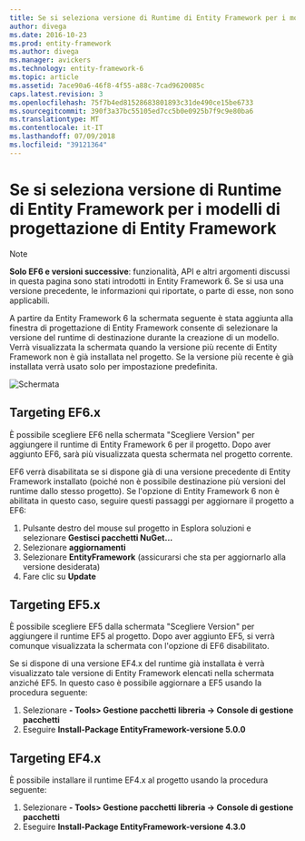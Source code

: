 ```yaml
---
title: Se si seleziona versione di Runtime di Entity Framework per i modelli della finestra di progettazione di Entity Framework - Entity Framework 6
author: divega
ms.date: 2016-10-23
ms.prod: entity-framework
ms.author: divega
ms.manager: avickers
ms.technology: entity-framework-6
ms.topic: article
ms.assetid: 7ace90a6-46f8-4f55-a88c-7cad9620085c
caps.latest.revision: 3
ms.openlocfilehash: 75f7b4ed81528683801893c31de490ce15be6733
ms.sourcegitcommit: 390f3a37bc55105ed7cc5b0e0925b7f9c9e80ba6
ms.translationtype: MT
ms.contentlocale: it-IT
ms.lasthandoff: 07/09/2018
ms.locfileid: "39121364"
---
```

# <a name="selecting-entity-framework-runtime-version-for-ef-designer-models"></a>Se si seleziona versione di Runtime di Entity Framework per i modelli di progettazione di Entity Framework
> [!NOTE]
> **Solo EF6 e versioni successive**: funzionalità, API e altri argomenti discussi in questa pagina sono stati introdotti in Entity Framework 6. Se si usa una versione precedente, le informazioni qui riportate, o parte di esse, non sono applicabili.

A partire da Entity Framework 6 la schermata seguente è stata aggiunta alla finestra di progettazione di Entity Framework consente di selezionare la versione del runtime di destinazione durante la creazione di un modello. Verrà visualizzata la schermata quando la versione più recente di Entity Framework non è già installata nel progetto. Se la versione più recente è già installata verrà usato solo per impostazione predefinita.

![Schermata](~/ef6/media/screen.png)


## <a name="targeting-ef6x"></a>Targeting EF6.x

È possibile scegliere EF6 nella schermata "Scegliere Version" per aggiungere il runtime di Entity Framework 6 per il progetto. Dopo aver aggiunto EF6, sarà più visualizzata questa schermata nel progetto corrente.

EF6 verrà disabilitata se si dispone già di una versione precedente di Entity Framework installato (poiché non è possibile destinazione più versioni del runtime dallo stesso progetto). Se l'opzione di Entity Framework 6 non è abilitata in questo caso, seguire questi passaggi per aggiornare il progetto a EF6:

1.  Pulsante destro del mouse sul progetto in Esplora soluzioni e selezionare **Gestisci pacchetti NuGet...**
2.  Selezionare **aggiornamenti**
3.  Selezionare **EntityFramework** (assicurarsi che sta per aggiornarlo alla versione desiderata)
4.  Fare clic su **Update**

 

## <a name="targeting-ef5x"></a>Targeting EF5.x

È possibile scegliere EF5 dalla schermata "Scegliere Version" per aggiungere il runtime EF5 al progetto. Dopo aver aggiunto EF5, si verrà comunque visualizzata la schermata con l'opzione di EF6 disabilitato.

Se si dispone di una versione EF4.x del runtime già installata è verrà visualizzato tale versione di Entity Framework elencati nella schermata anziché EF5. In questo caso è possibile aggiornare a EF5 usando la procedura seguente:

1.  Selezionare **- Tools&gt; Gestione pacchetti libreria -&gt; Console di gestione pacchetti**
2.  Eseguire **Install-Package EntityFramework-versione 5.0.0**

 

## <a name="targeting-ef4x"></a>Targeting EF4.x

È possibile installare il runtime EF4.x al progetto usando la procedura seguente:

1.  Selezionare **- Tools&gt; Gestione pacchetti libreria -&gt; Console di gestione pacchetti**
2.  Eseguire **Install-Package EntityFramework-versione 4.3.0**
